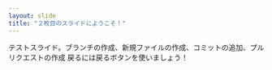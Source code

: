 ```yaml
---
layout: slide
title: "２枚目のスライドにようこそ！"
---
```

テストスライド。ブランチの作成、新規ファイルの作成、コミットの追加、プルリクエストの作成
戻るには戻るボタンを使いましょう！
